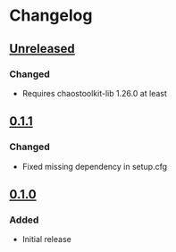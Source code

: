 # Changelog

## [Unreleased][]

[Unreleased]: https://github.com/chaostoolkit-incubator/chaostoolkit-grafana/compare/0.1.1...HEAD

### Changed

-   Requires chaostoolkit-lib 1.26.0 at least

## [0.1.1][]

[0.1.1]: https://github.com/chaostoolkit-incubator/chaostoolkit-grafana/compare/0.1.0...0.1.1

### Changed

-   Fixed missing dependency in setup.cfg

## [0.1.0][]

[0.1.0]: https://github.com/chaostoolkit-incubator/chaostoolkit-grafana/tree/0.1.0

### Added

-   Initial release